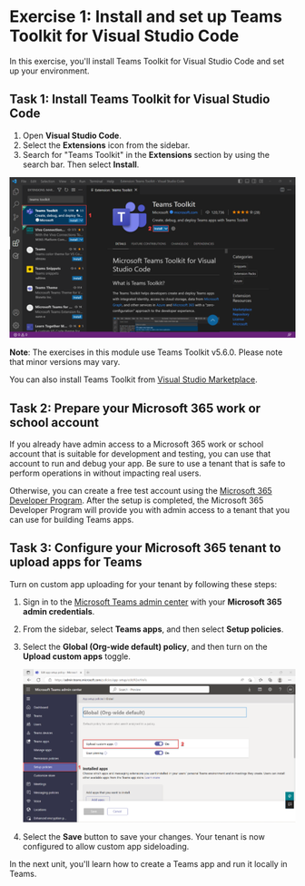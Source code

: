 # Exercise 1: Install and set up Teams Toolkit for Visual Studio Code

In this exercise, you'll install Teams Toolkit for Visual Studio Code and set up your environment.

## Task 1: Install Teams Toolkit for Visual Studio Code

1. Open **Visual Studio Code**.
2. Select the **Extensions** icon from the sidebar.
3. Search for "Teams Toolkit" in the **Extensions** section by using the search bar. Then select **Install**.

![Screenshot of installing Teams Toolkit on Visual Studio Code.](../../media/teams-toolkit-install.png)

**Note**:  The exercises in this module use Teams Toolkit v5.6.0. Please note that minor versions may vary.

You can also install Teams Toolkit from [Visual Studio Marketplace](https://marketplace.visualstudio.com/items?itemName=TeamsDevApp.ms-teams-vscode-extension).

## Task 2: Prepare your Microsoft 365 work or school account

If you already have admin access to a Microsoft 365 work or school account that is suitable for development and testing, you can use that account to run and debug your app. Be sure to use a tenant that is safe to perform operations in without impacting real users.

Otherwise, you can create a free test account using the [Microsoft 365 Developer Program](https://aka.ms/m365developers).  After the setup is completed, the Microsoft 365 Developer Program will provide you with admin access to a tenant that you can use for building Teams apps.

## Task 3: Configure your Microsoft 365 tenant to upload apps for Teams

Turn on custom app uploading for your tenant by following these steps:

1. Sign in to the [Microsoft Teams admin center](https://admin.teams.microsoft.com) with your **Microsoft 365 admin credentials**.

2. From the sidebar, select **Teams apps**, and then select **Setup policies**.

3. Select the **Global (Org-wide default) policy**, and then turn on the **Upload custom apps** toggle.

   ![Screenshot of configuring custom app uploading.](../../media/configure-upload-apps.png)

4. Select the **Save** button to save your changes. Your tenant is now configured to allow custom app sideloading.

In the next unit, you'll learn how to create a Teams app and run it locally in Teams.
